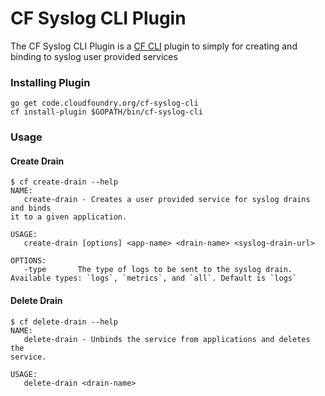CF Syslog CLI Plugin
====================

The CF Syslog CLI Plugin is a [CF CLI](cf-cli) plugin to simply for creating
and binding to syslog user provided services

### Installing Plugin

```
go get code.cloudfoundry.org/cf-syslog-cli
cf install-plugin $GOPATH/bin/cf-syslog-cli
```

### Usage

#### Create Drain
```
$ cf create-drain --help
NAME:
   create-drain - Creates a user provided service for syslog drains and binds
it to a given application.

USAGE:
   create-drain [options] <app-name> <drain-name> <syslog-drain-url>

OPTIONS:
   -type       The type of logs to be sent to the syslog drain. Available types: `logs`, `metrics`, and `all`. Default is `logs`
```

#### Delete Drain
```
$ cf delete-drain --help
NAME:
   delete-drain - Unbinds the service from applications and deletes the
service.

USAGE:
   delete-drain <drain-name>
```

[cf-cli]: https://code.cloudfoundry.org/cli
